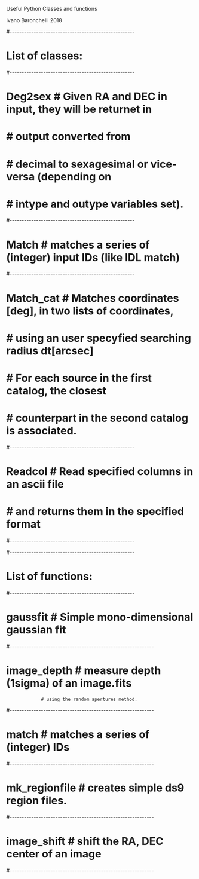 Useful Python Classes and functions

Ivano Baronchelli 2018

#----------------------------------------------------
# List of classes:
#----------------------------------------------------
# Deg2sex   # Given RA and DEC in input, they will be returnet in
#           # output converted from 
#           # decimal to sexagesimal or vice-versa (depending on
#           # intype and outype variables set).
#----------------------------------------------------
# Match     # matches a series of (integer) input IDs (like IDL match)
#----------------------------------------------------
# Match_cat # Matches coordinates [deg], in two lists of coordinates, 
#           # using an user specyfied searching radius dt[arcsec]
#           # For each source in the first catalog, the closest
#           # counterpart in the second catalog is associated.
#----------------------------------------------------
# Readcol # Read specified columns in an ascii file
#         # and returns them in the specified format
#----------------------------------------------------



#----------------------------------------------------
# List of functions:
#----------------------------------------------------
# gaussfit       # Simple mono-dimensional gaussian fit
#------------------------------------------------------------
# image_depth    # measure depth (1sigma) of an image.fits
                 # using the random apertures method. 
#------------------------------------------------------------
# match          # matches a series of (integer) IDs
#------------------------------------------------------------
# mk_regionfile  # creates simple ds9 region files. 
#------------------------------------------------------------
# image_shift    # shift the RA, DEC center of an image
#------------------------------------------------------------
